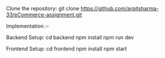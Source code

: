 Clone the repository:
git clone https://github.com/arpitsharma-33/eCommerce-assignment.git

Implementation :-

Backend Setup:
cd backend
npm install
npm run dev


Frontend Setup:
cd frontend
npm install
npm start


